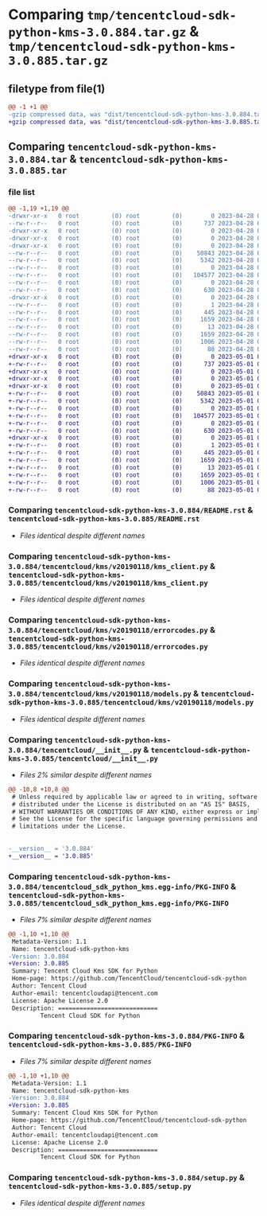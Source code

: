 # Comparing `tmp/tencentcloud-sdk-python-kms-3.0.884.tar.gz` & `tmp/tencentcloud-sdk-python-kms-3.0.885.tar.gz`

## filetype from file(1)

```diff
@@ -1 +1 @@
-gzip compressed data, was "dist/tencentcloud-sdk-python-kms-3.0.884.tar", last modified: Fri Apr 28 02:26:17 2023, max compression
+gzip compressed data, was "dist/tencentcloud-sdk-python-kms-3.0.885.tar", last modified: Mon May  1 00:43:30 2023, max compression
```

## Comparing `tencentcloud-sdk-python-kms-3.0.884.tar` & `tencentcloud-sdk-python-kms-3.0.885.tar`

### file list

```diff
@@ -1,19 +1,19 @@
-drwxr-xr-x   0 root         (0) root         (0)        0 2023-04-28 02:26:17.000000 tencentcloud-sdk-python-kms-3.0.884/
--rw-r--r--   0 root         (0) root         (0)      737 2023-04-28 02:26:16.000000 tencentcloud-sdk-python-kms-3.0.884/README.rst
-drwxr-xr-x   0 root         (0) root         (0)        0 2023-04-28 02:26:17.000000 tencentcloud-sdk-python-kms-3.0.884/tencentcloud/
-drwxr-xr-x   0 root         (0) root         (0)        0 2023-04-28 02:26:17.000000 tencentcloud-sdk-python-kms-3.0.884/tencentcloud/kms/
-drwxr-xr-x   0 root         (0) root         (0)        0 2023-04-28 02:26:17.000000 tencentcloud-sdk-python-kms-3.0.884/tencentcloud/kms/v20190118/
--rw-r--r--   0 root         (0) root         (0)    50843 2023-04-28 02:26:16.000000 tencentcloud-sdk-python-kms-3.0.884/tencentcloud/kms/v20190118/kms_client.py
--rw-r--r--   0 root         (0) root         (0)     5342 2023-04-28 02:26:16.000000 tencentcloud-sdk-python-kms-3.0.884/tencentcloud/kms/v20190118/errorcodes.py
--rw-r--r--   0 root         (0) root         (0)        0 2023-04-28 02:26:16.000000 tencentcloud-sdk-python-kms-3.0.884/tencentcloud/kms/v20190118/__init__.py
--rw-r--r--   0 root         (0) root         (0)   104577 2023-04-28 02:26:16.000000 tencentcloud-sdk-python-kms-3.0.884/tencentcloud/kms/v20190118/models.py
--rw-r--r--   0 root         (0) root         (0)        0 2023-04-28 02:26:16.000000 tencentcloud-sdk-python-kms-3.0.884/tencentcloud/kms/__init__.py
--rw-r--r--   0 root         (0) root         (0)      630 2023-04-28 02:26:16.000000 tencentcloud-sdk-python-kms-3.0.884/tencentcloud/__init__.py
-drwxr-xr-x   0 root         (0) root         (0)        0 2023-04-28 02:26:17.000000 tencentcloud-sdk-python-kms-3.0.884/tencentcloud_sdk_python_kms.egg-info/
--rw-r--r--   0 root         (0) root         (0)        1 2023-04-28 02:26:17.000000 tencentcloud-sdk-python-kms-3.0.884/tencentcloud_sdk_python_kms.egg-info/dependency_links.txt
--rw-r--r--   0 root         (0) root         (0)      445 2023-04-28 02:26:17.000000 tencentcloud-sdk-python-kms-3.0.884/tencentcloud_sdk_python_kms.egg-info/SOURCES.txt
--rw-r--r--   0 root         (0) root         (0)     1659 2023-04-28 02:26:17.000000 tencentcloud-sdk-python-kms-3.0.884/tencentcloud_sdk_python_kms.egg-info/PKG-INFO
--rw-r--r--   0 root         (0) root         (0)       13 2023-04-28 02:26:17.000000 tencentcloud-sdk-python-kms-3.0.884/tencentcloud_sdk_python_kms.egg-info/top_level.txt
--rw-r--r--   0 root         (0) root         (0)     1659 2023-04-28 02:26:17.000000 tencentcloud-sdk-python-kms-3.0.884/PKG-INFO
--rw-r--r--   0 root         (0) root         (0)     1006 2023-04-28 02:26:16.000000 tencentcloud-sdk-python-kms-3.0.884/setup.py
--rw-r--r--   0 root         (0) root         (0)       88 2023-04-28 02:26:17.000000 tencentcloud-sdk-python-kms-3.0.884/setup.cfg
+drwxr-xr-x   0 root         (0) root         (0)        0 2023-05-01 00:43:30.000000 tencentcloud-sdk-python-kms-3.0.885/
+-rw-r--r--   0 root         (0) root         (0)      737 2023-05-01 00:43:30.000000 tencentcloud-sdk-python-kms-3.0.885/README.rst
+drwxr-xr-x   0 root         (0) root         (0)        0 2023-05-01 00:43:30.000000 tencentcloud-sdk-python-kms-3.0.885/tencentcloud/
+drwxr-xr-x   0 root         (0) root         (0)        0 2023-05-01 00:43:30.000000 tencentcloud-sdk-python-kms-3.0.885/tencentcloud/kms/
+drwxr-xr-x   0 root         (0) root         (0)        0 2023-05-01 00:43:30.000000 tencentcloud-sdk-python-kms-3.0.885/tencentcloud/kms/v20190118/
+-rw-r--r--   0 root         (0) root         (0)    50843 2023-05-01 00:43:30.000000 tencentcloud-sdk-python-kms-3.0.885/tencentcloud/kms/v20190118/kms_client.py
+-rw-r--r--   0 root         (0) root         (0)     5342 2023-05-01 00:43:30.000000 tencentcloud-sdk-python-kms-3.0.885/tencentcloud/kms/v20190118/errorcodes.py
+-rw-r--r--   0 root         (0) root         (0)        0 2023-05-01 00:43:30.000000 tencentcloud-sdk-python-kms-3.0.885/tencentcloud/kms/v20190118/__init__.py
+-rw-r--r--   0 root         (0) root         (0)   104577 2023-05-01 00:43:30.000000 tencentcloud-sdk-python-kms-3.0.885/tencentcloud/kms/v20190118/models.py
+-rw-r--r--   0 root         (0) root         (0)        0 2023-05-01 00:43:30.000000 tencentcloud-sdk-python-kms-3.0.885/tencentcloud/kms/__init__.py
+-rw-r--r--   0 root         (0) root         (0)      630 2023-05-01 00:43:30.000000 tencentcloud-sdk-python-kms-3.0.885/tencentcloud/__init__.py
+drwxr-xr-x   0 root         (0) root         (0)        0 2023-05-01 00:43:30.000000 tencentcloud-sdk-python-kms-3.0.885/tencentcloud_sdk_python_kms.egg-info/
+-rw-r--r--   0 root         (0) root         (0)        1 2023-05-01 00:43:30.000000 tencentcloud-sdk-python-kms-3.0.885/tencentcloud_sdk_python_kms.egg-info/dependency_links.txt
+-rw-r--r--   0 root         (0) root         (0)      445 2023-05-01 00:43:30.000000 tencentcloud-sdk-python-kms-3.0.885/tencentcloud_sdk_python_kms.egg-info/SOURCES.txt
+-rw-r--r--   0 root         (0) root         (0)     1659 2023-05-01 00:43:30.000000 tencentcloud-sdk-python-kms-3.0.885/tencentcloud_sdk_python_kms.egg-info/PKG-INFO
+-rw-r--r--   0 root         (0) root         (0)       13 2023-05-01 00:43:30.000000 tencentcloud-sdk-python-kms-3.0.885/tencentcloud_sdk_python_kms.egg-info/top_level.txt
+-rw-r--r--   0 root         (0) root         (0)     1659 2023-05-01 00:43:30.000000 tencentcloud-sdk-python-kms-3.0.885/PKG-INFO
+-rw-r--r--   0 root         (0) root         (0)     1006 2023-05-01 00:43:30.000000 tencentcloud-sdk-python-kms-3.0.885/setup.py
+-rw-r--r--   0 root         (0) root         (0)       88 2023-05-01 00:43:30.000000 tencentcloud-sdk-python-kms-3.0.885/setup.cfg
```

### Comparing `tencentcloud-sdk-python-kms-3.0.884/README.rst` & `tencentcloud-sdk-python-kms-3.0.885/README.rst`

 * *Files identical despite different names*

### Comparing `tencentcloud-sdk-python-kms-3.0.884/tencentcloud/kms/v20190118/kms_client.py` & `tencentcloud-sdk-python-kms-3.0.885/tencentcloud/kms/v20190118/kms_client.py`

 * *Files identical despite different names*

### Comparing `tencentcloud-sdk-python-kms-3.0.884/tencentcloud/kms/v20190118/errorcodes.py` & `tencentcloud-sdk-python-kms-3.0.885/tencentcloud/kms/v20190118/errorcodes.py`

 * *Files identical despite different names*

### Comparing `tencentcloud-sdk-python-kms-3.0.884/tencentcloud/kms/v20190118/models.py` & `tencentcloud-sdk-python-kms-3.0.885/tencentcloud/kms/v20190118/models.py`

 * *Files identical despite different names*

### Comparing `tencentcloud-sdk-python-kms-3.0.884/tencentcloud/__init__.py` & `tencentcloud-sdk-python-kms-3.0.885/tencentcloud/__init__.py`

 * *Files 2% similar despite different names*

```diff
@@ -10,8 +10,8 @@
 # Unless required by applicable law or agreed to in writing, software
 # distributed under the License is distributed on an "AS IS" BASIS,
 # WITHOUT WARRANTIES OR CONDITIONS OF ANY KIND, either express or implied.
 # See the License for the specific language governing permissions and
 # limitations under the License.
 
 
-__version__ = '3.0.884'
+__version__ = '3.0.885'
```

### Comparing `tencentcloud-sdk-python-kms-3.0.884/tencentcloud_sdk_python_kms.egg-info/PKG-INFO` & `tencentcloud-sdk-python-kms-3.0.885/tencentcloud_sdk_python_kms.egg-info/PKG-INFO`

 * *Files 7% similar despite different names*

```diff
@@ -1,10 +1,10 @@
 Metadata-Version: 1.1
 Name: tencentcloud-sdk-python-kms
-Version: 3.0.884
+Version: 3.0.885
 Summary: Tencent Cloud Kms SDK for Python
 Home-page: https://github.com/TencentCloud/tencentcloud-sdk-python
 Author: Tencent Cloud
 Author-email: tencentcloudapi@tencent.com
 License: Apache License 2.0
 Description: ============================
         Tencent Cloud SDK for Python
```

### Comparing `tencentcloud-sdk-python-kms-3.0.884/PKG-INFO` & `tencentcloud-sdk-python-kms-3.0.885/PKG-INFO`

 * *Files 7% similar despite different names*

```diff
@@ -1,10 +1,10 @@
 Metadata-Version: 1.1
 Name: tencentcloud-sdk-python-kms
-Version: 3.0.884
+Version: 3.0.885
 Summary: Tencent Cloud Kms SDK for Python
 Home-page: https://github.com/TencentCloud/tencentcloud-sdk-python
 Author: Tencent Cloud
 Author-email: tencentcloudapi@tencent.com
 License: Apache License 2.0
 Description: ============================
         Tencent Cloud SDK for Python
```

### Comparing `tencentcloud-sdk-python-kms-3.0.884/setup.py` & `tencentcloud-sdk-python-kms-3.0.885/setup.py`

 * *Files identical despite different names*

